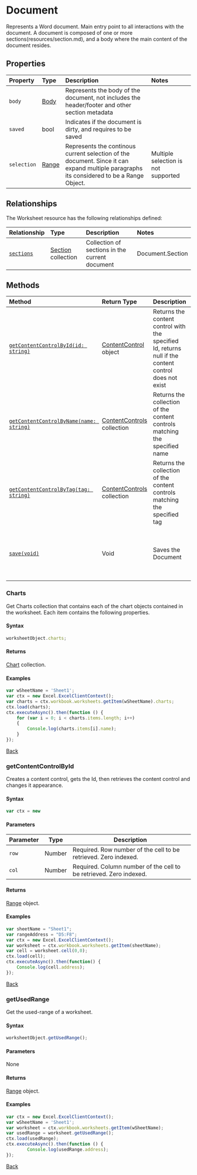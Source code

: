 # Document 
 Represents a Word document. Main entry point to all interactions with the document. A document is composed of one or more sections(resources/section.md), and a body where the main content of the document resides.

## Properties

| Property         | Type    |Description|Notes |
|:-----------------|:--------|:----------|:-----|
|`body`|  [Body](body.md)   |Represents the body of the document, not includes the header/footer and other section metadata | |
|`saved`|  bool |Indicates if the document is dirty, and requires to be saved | |
|`selection`| [Range](range.md) |Represents the continous current selection of the document. Since it can expand multiple paragraphs its considered to be a Range Object. | Multiple selection is not supported|



## Relationships
The Worksheet resource has the following relationships defined:

| Relationship     | Type    |Description|Notes  |
|:-----------------|:--------|:----------|:------|
|[`sections`](#sections)| [Section](section.md) collection |Collection of sections in the current document |Document.Section  |       

## Methods


| Method     | Return Type    |Description|Notes  |
|:-----------------|:--------|:----------|:------|
|[`getContentControlById(id: string)`](#getContentControlById)| [ContentControl](contentControl.md) object |Returns the content control with the specified Id, returns null if the content control does not exist|  |
|[`getContentControlByName(name: string)`](#getContentControlByName)| [ContentControls](contentControls.md) collection |Returns the collection of the content controls matching the specified name| Since there could be many Content Controls with the same name, this method returns a collection|  
|[`getContentControlByTag(tag: string)`](#getContentControlByTag)| [ContentControls](contentControls.md) collection |Returns the collection of the content controls matching the specified tag| Since there could be many Content Controls with the same name, this method returns a collection |
|[`save(void)`](#save)| Void |Saves the Document | If document has not saved before it will use Word default names (i.e. Document1.docx, etc.) |     



### Charts 

Get Charts collection that contains each of the chart objects contained in the worksheet. Each item contains the following properties. 

#### Syntax
```js
worksheetObject.charts;
```

#### Returns

[Chart](resources/chart.md) collection.

#### Examples

```js
var wSheetName = 'Sheet1';
var ctx = new Excel.ExcelClientContext();
var charts = ctx.workbook.worksheets.getItem(wSheetName).charts;
ctx.load(charts);
ctx.executeAsync().then(function () {
	for (var i = 0; i < charts.items.length; i++)
	{
		Console.log(charts.items[i].name);
	}
});
```
[Back](#relationships)



### getContentControlById

Creates a content control, gets the Id, then retrieves the content control and changes it appearance. 

#### Syntax

```js
var ctx = new 
```

#### Parameters 

Parameter      | Type   | Description
-------------- | ------ | ------------
`row`          | Number | Required. Row number of the cell to be retrieved. Zero indexed. 
`col`          | Number | Required. Column number of the cell to be retrieved. Zero indexed.

#### Returns

[Range](resources/range.md) object.

#### Examples

```js
var sheetName = "Sheet1";
var rangeAddress = "D5:F8";
var ctx = new Excel.ExcelClientContext();
var worksheet = ctx.workbook.worksheets.getItem(sheetName);
var cell = worksheet.cell(0,0);
ctx.load(cell);
ctx.executeAsync().then(function() {
	Console.log(cell.address);
});
```
[Back](#methods)


### getUsedRange

Get the used-range of a worksheet. 

#### Syntax
```js
worksheetObject.getUsedRange();
```
#### Parameters

None

#### Returns

[Range](resources/r.md) object.


#### Examples

```js
var ctx = new Excel.ExcelClientContext();
var wSheetName = 'Sheet1';
var worksheet = ctx.workbook.worksheets.getItem(wSheetName);
var usedRange = worksheet.getUsedRange();
ctx.load(usedRange);
ctx.executeAsync().then(function () {
		Console.log(usedRange.address);
});
```
[Back](#methods)